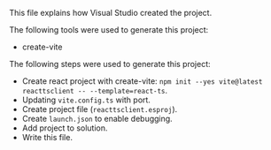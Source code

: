 This file explains how Visual Studio created the project.

The following tools were used to generate this project:
- create-vite

The following steps were used to generate this project:
- Create react project with create-vite: `npm init --yes vite@latest reacttsclient -- --template=react-ts`.
- Updating `vite.config.ts` with port.
- Create project file (`reacttsclient.esproj`).
- Create `launch.json` to enable debugging.
- Add project to solution.
- Write this file.
